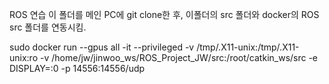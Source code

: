 ROS 연습
이 폴더를 메인 PC에 git clone한 후, 이폴더의 src 폴더와 docker의 ROS src 폴더를 연동시킴.


sudo docker run --gpus all -it --privileged     -v /tmp/.X11-unix:/tmp/.X11-unix:ro -v /home/jw/jinwoo_ws/ROS_Project_JW/src:/root/catkin_ws/src      -e DISPLAY=:0     -p 14556:14556/udp
